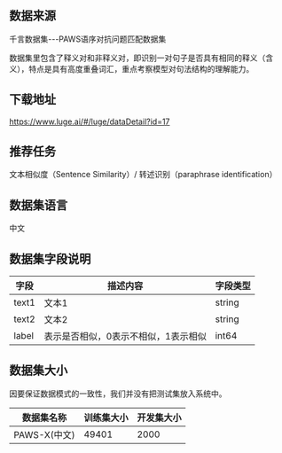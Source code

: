 ## 数据来源

千言数据集---PAWS语序对抗问题匹配数据集

数据集里包含了释义对和非释义对，即识别一对句子是否具有相同的释义（含义），特点是具有高度重叠词汇，重点考察模型对句法结构的理解能力。

## 下载地址

https://www.luge.ai/#/luge/dataDetail?id=17

## 推荐任务

文本相似度（Sentence Similarity）/ 转述识别（paraphrase identification）

## 数据集语言

中文

## 数据集字段说明

| 字段    | 描述内容                | 字段类型   |
| ----- | ------------------- | ------ |
| text1 | 文本1                 | string |
| text2 | 文本2                 | string |
| label | 表示是否相似，0表示不相似，1表示相似 | int64  |

## 数据集大小

因要保证数据模式的一致性，我们并没有把测试集放入系统中。

| 数据集名称      | 训练集大小 | 开发集大小 |
| ---------- | ----- | ----- |
| PAWS-X(中文) | 49401 | 2000  |


